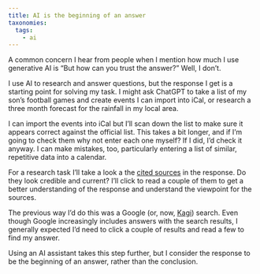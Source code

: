 ```yaml
---
title: AI is the beginning of an answer
taxonomies:
  tags:
    - ai
---
```


A common concern I hear from people when I mention how much I use generative AI is “But how can you trust the answer?” Well, I don’t.

I use AI to research and answer questions, but the response I get is a starting point for solving my task. I might ask ChatGPT to take a list of my son’s football games and create events I can import into iCal, or research a three month forecast for the rainfall in my local area.

I can import the events into iCal but I’ll scan down the list to make sure it appears correct against the official list. This takes a bit longer, and if I’m going to check them why not enter each one myself? If I did, I’d check it anyway. I can make mistakes, too, particularly entering a list of similar, repetitive data into a calendar.

For a research task I’ll take a look a the [cited sources](https://help.openai.com/en/articles/9237897-chatgpt-search#:~:text=ChatGPT%20responses%20that%20use%20search%20will%20contain%20inline%20citations.%20If%20you%20are%20interested%20in%20exploring) in the response. Do they look credible and current? I’ll click to read a couple of them to get a better understanding of the response and understand the viewpoint for the sources.

The previous way I’d do this was a Google (or, now, [Kagi](https://kagi.com)) search. Even though Google increasingly includes answers with the search results, I generally expected I’d need to click a couple of results and read a few to find my answer.

Using an AI assistant takes this step further, but I consider the response to be the beginning of an answer, rather than the conclusion.
